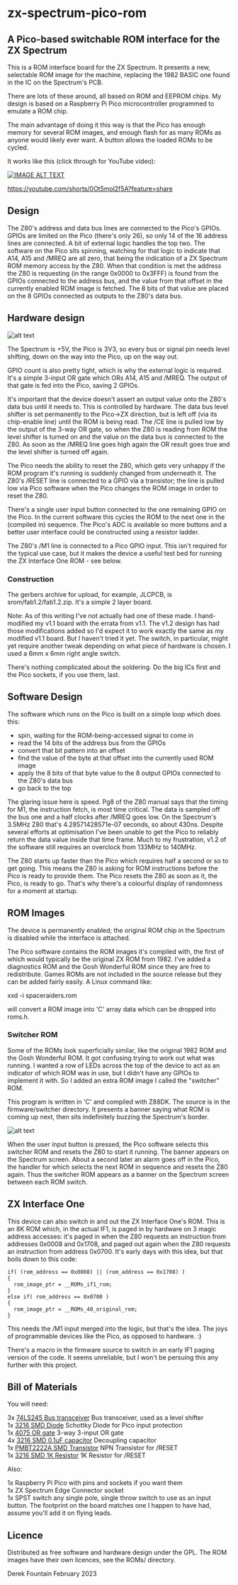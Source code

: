 # zx-spectrum-pico-rom

## A Pico-based switchable ROM interface for the ZX Spectrum

This is a ROM interface board for the ZX Spectrum. It presents a new,
selectable ROM image for the machine, replacing the 1982 BASIC one
found in the IC on the Spectrum's PCB.

There are lots of these around, all based on ROM and EEPROM chips. My
design is based on a Raspberry Pi Pico microcontroller programmed to
emulate a ROM chip.

The main advantage of doing it this way is that the Pico has enough
memory for several ROM images, and enough flash for as many ROMs as
anyone would likely ever want. A button allows the loaded ROMs to be
cycled.

It works like this (click through for YouTube video):

[![IMAGE ALT TEXT](http://img.youtube.com/vi/0Ot5mol2f5A/0.jpg)](http://www.youtube.com/watch?v=0Ot5mol2f5A "ZX ROM Interface")

https://youtube.com/shorts/0Ot5mol2f5A?feature=share

## Design

The Z80's address and data bus lines are connected to the Pico's
GPIOs.  GPIOs are limited on the Pico (there's only 26), so only 14 of
the 16 address lines are connected. A bit of external logic handles the
top two. The software on the Pico sits spinning, watching for that logic
to indicate that A14, A15 and /MREQ are all zero, that being the indication
of a ZX Spectrum ROM memory access by the Z80. When that condition is
met the address the Z80 is requesting (in the range 0x0000 to 0x3FFF)
is found from the GPIOs connected to the address bus, and the value from
that offset in the currently enabled ROM image is fetched. The 8 bits of
that value are placed on the 8 GPIOs connected as outputs to the Z80's
data bus.

## Hardware design

![alt text](images/pico-rom-sch.png "Pico ROM Schematic")

The Spectrum is +5V, the Pico is 3V3, so every bus or signal pin needs
level shifting, down on the way into the Pico, up on the way out.

GPIO count is also pretty tight, which is why the external logic is
required. It's a simple 3-input OR gate which ORs A14, A15 and
/MREQ. The output of that gate is fed into the Pico, saving 2 GPIOs.

It's important that the device doesn't assert an output value onto the
Z80's data bus until it needs to. This is controlled by hardware. The
data bus level shifter is set permanently to the Pico->ZX direction,
but is left off (via its chip-enable line) until the ROM is being
read. The /CE line is pulled low by the output of the 3-way OR gate,
so when the Z80 is reading from ROM the level shifter is turned on and
the value on the data bus is connected to the Z80. As soon as the
/MREQ line goes high again the OR result goes true and the level shifter
is turned off again.

The Pico needs the ability to reset the Z80, which gets very unhappy if
the ROM program it's running is suddenly changed from underneath it. The
Z80's /RESET line is connected to a GPIO via a transistor; the line is
pulled low via Pico software when the Pico changes the ROM image in order
to reset the Z80.

There's a single user input button connected to the one remaining GPIO
on the Pico. In the current software this cycles the ROM to the next one
in the (compiled in) sequence. The Pico's ADC is available so more buttons
and a better user interface could be constructed using a resistor ladder.

The Z80's /M1 line is connected to a Pico GPIO input. This isn't required
for the typical use case, but it makes the device a useful test bed for
running the ZX Interface One ROM - see below.

### Construction

The gerbers archive for upload, for example, JLCPCB, is
srom/fab1.2/fab1.2.zip. It's a simple 2 layer board.

Note: As of this writing I've not actually had one of these made. I
hand-modified my v1.1 board with the errata from v1.1. The v1.2 design
has had those modifications added so I'd expect it to work exactly the
same as my modified v1.1 board. But I haven't tried it yet. The switch,
in particular, might yet require another tweak depending on what
piece of hardware is chosen. I used a 6mm x 6mm right angle switch.

There's nothing complicated about the soldering. Do the big ICs first
and the Pico sockets, if you use them, last.

## Software Design

The software which runs on the Pico is built on a simple loop which
does this:

 * spin, waiting for the ROM-being-accessed signal to come in
 * read the 14 bits of the address bus from the GPIOs
 * convert that bit pattern into an offset
 * find the value of the byte at that offset into the currently
   used ROM image
 * apply the 8 bits of that byte value to the 8 output GPIOs connected
   to the Z80's data bus
 * go back to the top

The glaring issue here is speed. Pg8 of the Z80 manual says that the
timing for M1, the instruction fetch, is most time critical. The data
is sampled off the bus one and a half clocks after /MREQ goes low. On
the Spectrum's 3.5MHz Z80 that's 4.28571428571e-07 seconds, so about
430ns. Despite several efforts at optimisation I've been unable to get
the Pico to reliably return the data value inside that time frame. Much
to my frustration, v1.2 of the software still requires an overclock from
133MHz to 140MHz.

The Z80 starts up faster than the Pico which requires half a second or
so to get going. This means the Z80 is asking for ROM instructions 
before the Pico is ready to provide them. The Pico resets the Z80 as
soon as it, the Pico, is ready to go. That's why there's a colourful
display of randomness for a moment at startup.

## ROM Images

The device is permanently enabled; the original ROM chip in the
Spectrum is disabled while the interface is attached.

The Pico software contains the ROM images it's compiled with, the
first of which would typically be the original ZX ROM from 1982. I've
added a diagnostics ROM and the Gosh Wonderful ROM since they are free
to redistribute. Games ROMs are not included in the source release but
they can be added fairly easily. A Linux command like:

 xxd -i spaceraiders.rom

will convert a ROM image into 'C' array data which can be dropped into
roms.h.

### Switcher ROM

Some of the ROMs look superficially similar, like the original 1982
ROM and the Gosh Wonderful ROM. It got confusing trying to work out
what was running. I wanted a row of LEDs across the top of the device
to act as an indicator of which ROM was in use, but I didn't have any
GPIOs to implement it with. So I added an extra ROM image I called the
"switcher" ROM.

This program is written in 'C' and compiled with Z88DK. The source is
in the firmware/switcher directory. It presents a banner saying what ROM
is coming up next, then sits indefinitely buzzing the Spectrum's border.

![alt text](images/switcher.png "Switcher ROM (under emulation)")

When the user input button is pressed, the Pico software selects this
switcher ROM and resets the Z80 to start it running. The banner appears
on the Spectrum screen. About a second later an alarm goes off in the
Pico, the handler for which selects the next ROM in sequence and resets
the Z80 again. Thus the switcher ROM appears as a banner on the Spectrum
screen between each ROM switch.

## ZX Interface One

This device can also switch in and out the ZX Interface One's ROM. This
is an 8K ROM which, in the actual IF1, is paged in by hardware on 3 magic
address accesses: it's paged in when the Z80 requests an instruction from
addresses 0x0008 and 0x1708, and paged out again when the Z80 requests an
instruction from address 0x0700. It's early days with this idea, but that
boils down to this code:

    if( (rom_address == 0x0008) || (rom_address == 0x1708) )
    {
      rom_image_ptr = __ROMs_if1_rom;
    }
    else if( rom_address == 0x0700 )
    {
      rom_image_ptr = __ROMs_48_original_rom;
    }

This needs the /M1 input merged into the logic, but that's the
idea. The joys of programmable devices like the Pico, as opposed to
hardware. :)

There's a macro in the firmware source to switch in an early IF1 paging
version of the code. It seems unreliable, but I won't be persuing this
any further with this project.

## Bill of Materials

You will need:

3x [74LS245 Bus transceiver](https://www.mouser.co.uk/ProductDetail/595-SN74LVC245ANSR)
Bus transceiver, used as a level shifter
<br>
1x [3216 SMD Diode](https://www.mouser.co.uk/ProductDetail/581-SD1206S040S2R0)
Schottky Diode for Pico input protection
<br>
1x [4075 OR gate](https://www.mouser.co.uk/ProductDetail/595-SN74HCS4075DR)
3-way 3-input OR gate
<br>
4x [3216 SMD 0.1uF capacitor](https://www.mouser.co.uk/ProductDetail/581-12065C104KAT4A)
Decoupling capacitor
<br>
1x [PMBT2222A SMD Transistor](https://www.mouser.co.uk/ProductDetail/771-PMBT2222A-T-R)
NPN Transistor for /RESET
<br>
1x [3216 SMD 1K Resistor](https://www.mouser.co.uk/ProductDetail/603-RT1206FRE071KL)
1K Resistor for /RESET

Also:

1x Raspberry Pi Pico with pins and sockets if you want them
<br>
1x ZX Spectrum Edge Connector socket
<br>
1x SPST switch any single pole, single throw switch to use as an input button. The footprint
on the board matches one I happen to have had, assume you'll add it on flying leads.


## Licence

Distributed as free software and hardware design under the GPL. The ROM
images have their own licences, see the ROMs/ directory.

Derek Fountain
February 2023